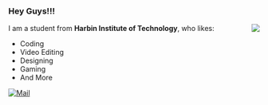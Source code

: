 ### Hey Guys!!!

<img align="right" src="https://github-readme-stats.vercel.app/api?username=vonbrank&show_icons=true&theme=tokyonight" />

I am a student from **Harbin Institute of Technology**, who likes:

+ Coding
+ Video Editing
+ Designing
+ Gaming
+ And More

[![Mail](https://img.shields.io/badge/Email-vonbrank@outlook.com-blue?style=flat&logo=mail.ru)](mailto:vonbrank@outlook.com)

